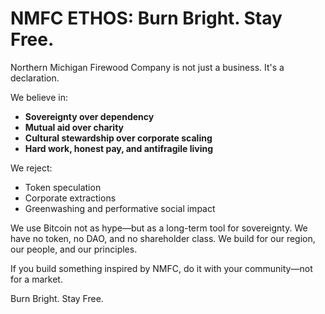 # NMFC ETHOS: Burn Bright. Stay Free.

Northern Michigan Firewood Company is not just a business. It's a declaration.

We believe in:
- **Sovereignty over dependency**
- **Mutual aid over charity**
- **Cultural stewardship over corporate scaling**
- **Hard work, honest pay, and antifragile living**

We reject:
- Token speculation
- Corporate extractions
- Greenwashing and performative social impact

We use Bitcoin not as hype—but as a long-term tool for sovereignty. We have no token, no DAO, and no shareholder class. We build for our region, our people, and our principles.

If you build something inspired by NMFC, do it with your community—not for a market.

Burn Bright. Stay Free.
